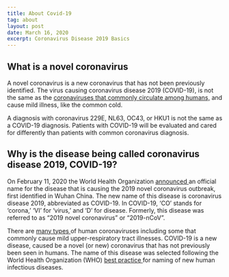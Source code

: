 ```yaml
---
title: About Covid-19
tag: about
layout: post
date: March 16, 2020
excerpt: Coronavirus Disease 2019 Basics
---
```


<h2> What is a novel coronavirus</h2>

A novel coronavirus is a new coronavirus that has not been previously identified. The virus causing coronavirus disease 2019 
(COVID-19), is not the same as the <a href="https://www.cdc.gov/coronavirus/types.html"> coronaviruses that commonly circulate 
among humans,</a> and cause mild illness, like the common cold.

A diagnosis with coronavirus 229E, NL63, OC43, or HKU1 is not the same as a COVID-19 diagnosis. Patients with COVID-19 will be 
evaluated and cared for differently than patients with common coronavirus diagnosis.

<h2> Why is the disease being called coronavirus disease 2019, COVID-19?</h2>
On February 11, 2020 the World Health Organization <a href="https://twitter.com/DrTedros/status/1227297754499764230"> announced </a> an official name for the disease that is causing the 2019 novel coronavirus outbreak, first identified in Wuhan China. The new name of this disease is coronavirus disease 2019, abbreviated as COVID-19. In COVID-19, ‘CO’ stands for ‘corona,’ ‘VI’ for ‘virus,’ and ‘D’ for disease. Formerly, this disease was referred to as “2019 novel coronavirus” or “2019-nCoV”.

There are <a href="https://www.cdc.gov/coronavirus/2019-ncov/index.html?CDC_AA_refVal=https%3A%2F%2Fwww.cdc.gov%2Fcoronavirus%2Findex.html"> many types </a> of human coronaviruses including some that commonly cause mild upper-respiratory tract illnesses. COVID-19 is a new disease, caused be a novel (or new) coronavirus that has not previously been seen in humans. The name of this disease was selected following the World Health Organization (WHO) <a href="https://www.who.int/topics/infectious_diseases/naming-new-diseases/en/"> best practice </a>  for naming of new human infectious diseases.

